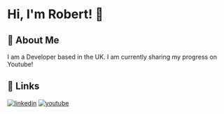
# Hi, I'm Robert! 👋

## 🚀 About Me
I am a Developer based in the UK. I am currently sharing my progress on Youtube!

## 🔗 Links
[![linkedin](https://img.shields.io/badge/linkedin-0A66C2?style=for-the-badge&logo=linkedin&logoColor=white)](https://www.linkedin.com/in/robertfullstack)
[![youtube](https://img.shields.io/badge/youtube-FF0000?style=for-the-badge&logo=youtube&logoColor=white)](https://www.youtube.com/@robgeedev)

